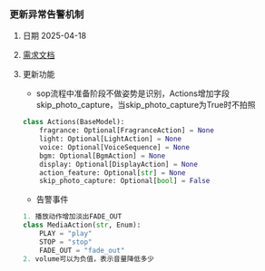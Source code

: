 ### 更新异常告警机制
1. 日期 2025-04-18
2. [需求文档](https://xcn4jug5893p.feishu.cn/docx/LPaRdb5kfoJs7SxRh2ScPPZAnN1)
3. 更新功能
    - sop流程中准备阶段不做姿势是识别，Actions增加字段skip_photo_capture，当skip_photo_capture为True时不拍照

    ```Python
    class Actions(BaseModel):
        fragrance: Optional[FragranceAction] = None
        light: Optional[LightAction] = None
        voice: Optional[VoiceSequence] = None
        bgm: Optional[BgmAction] = None
        display: Optional[DisplayAction] = None
        action_feature: Optional[str] = None
        skip_photo_capture: Optional[bool] = False
    ```
    - 告警事件
    ```Python
    1. 播放动作增加淡出FADE_OUT
    class MediaAction(str, Enum):
        PLAY = "play"
        STOP = "stop"
        FADE_OUT = "fade_out"
    2. volume可以为负值，表示音量降低多少
    ```




